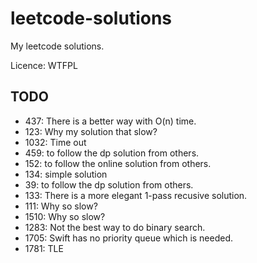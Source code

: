 # leetcode-solutions

My leetcode solutions.

Licence: WTFPL

## TODO

- 437: There is a better way with O(n) time.
- 123: Why my solution that slow?
- 1032: Time out
- 459: to follow the dp solution from others.
- 152: to follow the online solution from others.
- 134: simple solution
- 39: to follow the dp solution from others.
- 133: There is a more elegant 1-pass recusive solution.
- 111: Why so slow?
- 1510: Why so slow?
- 1283: Not the best way to do binary search.
- 1705: Swift has no priority queue which is needed.
- 1781: TLE